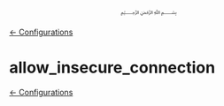 <p align=center>
   ﷽
</p>

[← Configurations](/docs/CONFIGURATION.md)

# allow_insecure_connection


[← Configurations](/docs/CONFIGURATION.md)

